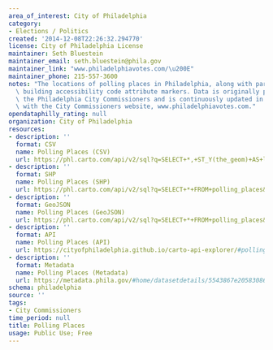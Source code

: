 ```yaml
---
area_of_interest: City of Philadelphia
category:
- Elections / Politics
created: '2014-12-08T22:26:32.294770'
license: City of Philadelphia License
maintainer: Seth Bluestein
maintainer_email: seth.bluestein@phila.gov
maintainer_link: "www.philadelphiavotes.com/\u200E"
maintainer_phone: 215-557-3600
notes: "The locations of polling places in Philadelphia, along with parking code and\
  \ building accessibility code attribute markers. Data is originally provided by\
  \ the Philadelphia City Commissioners and is continuously updated in correspondence\
  \ with the City Commissioners website, www.philadelphiavotes.com."
opendataphilly_rating: null
organization: City of Philadelphia
resources:
- description: ''
  format: CSV
  name: Polling Places (CSV)
  url: https://phl.carto.com/api/v2/sql?q=SELECT+*,+ST_Y(the_geom)+AS+lat,+ST_X(the_geom)+AS+lng+FROM+polling_places&filename=polling_places&format=csv&skipfields=cartodb_id,the_geom,the_geom_webmercator
- description: ''
  format: SHP
  name: Polling Places (SHP)
  url: https://phl.carto.com/api/v2/sql?q=SELECT+*+FROM+polling_places&filename=polling_places&format=shp&skipfields=cartodb_id
- description: ''
  format: GeoJSON
  name: Polling Places (GeoJSON)
  url: https://phl.carto.com/api/v2/sql?q=SELECT+*+FROM+polling_places&filename=polling_places&format=geojson&skipfields=cartodb_id
- description: ''
  format: API
  name: Polling Places (API)
  url: https://cityofphiladelphia.github.io/carto-api-explorer/#polling_places
- description: ''
  format: Metadata
  name: Polling Places (Metadata)
  url: https://metadata.phila.gov/#home/datasetdetails/5543867e20583086178c4f68/representationdetails/5571b1bce4fb1d91393c2157/
schema: philadelphia
source: ''
tags:
- City Commissioners
time_period: null
title: Polling Places
usage: Public Use; Free
---
```

